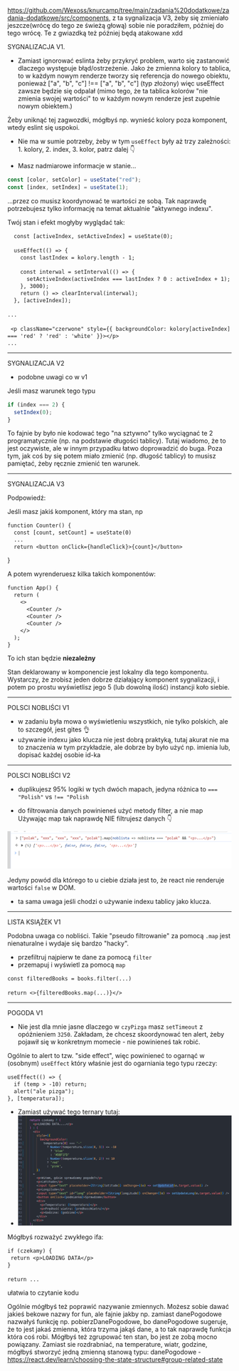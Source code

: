 https://github.com/Wexoss/knurcamp/tree/main/zadania%20dodatkowe/zadania-dodatkowe/src/components, z ta sygnalizacja V3, żeby się zmieniało jeszcze(wrócę do tego ze świeżą głową) sobie nie poradziłem, później do tego wrócę. Te z gwiazdką też później będą atakowane xdd

SYGNALIZACJA V1.

- Zamiast ignorować eslinta żeby przykryć problem, warto się zastanowić dlaczego występuje błąd/ostrzeżenie. Jako że zmienna kolory to tablica, to w każdym nowym renderze tworzy się referencja do nowego obiektu, ponieważ ["a", "b", "c"] !== ["a", "b", "c"] (typ złożony) więc useEffect zawsze będzie się odpalał (mimo tego, że ta tablica kolorów "nie zmienia swojej wartości" to w każdym nowym renderze jest zupełnie nowym obiektem.)

Żeby uniknąć tej zagwozdki, mógłbyś np. wynieść kolory poza komponent, wtedy eslint się uspokoi.

- Nie ma w sumie potrzeby, żeby w tym `useEffect` były aż trzy zależności: 1. kolory, 2. index, 3. kolor, patrz dalej :point_down:

- Masz nadmiarowe informacje w stanie...

```ts
const [color, setColor] = useState("red");
const [index, setIndex] = useState(1);
```

...przez co musisz koordynować te wartości ze sobą. Tak naprawdę potrzebujesz tylko informację na temat aktualnie "aktywnego indexu".

Twój stan i efekt mogłyby wyglądać tak:

```tsx
  const [activeIndex, setActiveIndex] = useState(0);

  useEffect(() => {
    const lastIndex = kolory.length - 1;

    const interwal = setInterval(() => {
      setActiveIndex(activeIndex === lastIndex ? 0 : activeIndex + 1);
    }, 3000);
    return () => clearInterval(interwal);
  }, [activeIndex]);

...

 <p className="czerwone" style={{ backgroundColor: kolory[activeIndex] === 'red' ? 'red' : 'white' }}></p>
...
```

---

SYGNALIZACJA V2

- podobne uwagi co w v1

Jeśli masz warunek tego typu

```ts
if (index === 2) {
  setIndex(0);
}
```

To fajnie by było nie kodować tego "na sztywno" tylko wyciągnać te 2 programatycznie (np. na podstawie długości tablicy). Tutaj wiadomo, że to jest oczywiste, ale w innym przypadku łatwo doprowadzić do buga. Poza tym, jak coś by się potem miało zmienić (np. długość tablicy) to musisz pamiętać, żeby ręcznie zmienić ten warunek.

---

SYGNALIZACJA V3

Podpowiedź:

Jeśli masz jakiś komponent, który ma stan, np

```tsx
function Counter() {
  const [count, setCount] = useState(0)
  ...
  return <button onClick={handleClick}>{count}</button>
```

}

A potem wyrenderuesz kilka takich komponentów:

```tsx
function App() {
  return (
    <>
      <Counter />
      <Counter />
      <Counter />
    </>
  );
}
```

To ich stan będzie **niezależny**

Stan deklarowany w komponencie jest lokalny dla tego komponentu. Wystarczy, że zrobisz jeden dobrze działający komponent sygnalizacji, i potem po prostu wyświetlisz jego 5 (lub dowolną ilość) instancji koło siebie.

---

POLSCI NOBLIŚCI V1

- w zadaniu była mowa o wyświetleniu wszystkich, nie tylko polskich, ale to szczegół, jest gites :ok_hand:
- używanie indexu jako klucza nie jest dobrą praktyką, tutaj akurat nie ma to znaczenia w tym przykładzie, ale dobrze by było użyć np. imienia lub, dopisać każdej osobie id-ka

---

POLSCI NOBLIŚCI V2

- duplikujesz 95% logiki w tych dwóch mapach, jedyna różnica to `=== "Polish"` vs `!== "Polish`

- do filtrowania danych powinieneś użyć metody filter, a nie map
  Używając map tak naprawdę NIE filtrujesz danych 👇

![](js-map.png)

Jedyny powód dla którego to u ciebie działa jest to, że react nie renderuje wartości `false` w DOM.

- ta sama uwaga jeśli chodzi o używanie indexu tablicy jako klucza.

---

LISTA KSIĄŻEK V1

Podobna uwaga co nobliści. Takie "pseudo filtrowanie" za pomocą `.map` jest nienaturalne i wydaje się bardzo "hacky".

- przefiltruj najpierw te dane za pomocą `filter`
- przemapuj i wyświetl za pomocą `map`

```tsx
const filteredBooks = books.filter(...)

return <>{filteredBooks.map(...)}</>
```

---

POGODA V1

- Nie jest dla mnie jasne dlaczego w `czyPizga` masz `setTimeout` z opóźnieniem `3250`. Zakładam, że chcesz skoordynować ten alert, żeby pojawił się w konkretnym momecie - nie powinieneś tak robić.

Ogólnie to alert to tzw. "side effect", więc powinieneć to ogarnąć w (osobnym) `useEffect` który właśnie jest do ogarniania tego typu rzeczy:

```tsx
useEffect(() => {
  if (temp > -10) return;
  alert("ale pizga");
}, [temperatura]);
```

- Zamiast używać tego ternary tutaj:
- ![](ternary.png)

Mógłbyś rozważyć zwykłego ifa:

```tsx
if (czekamy) {
 return <p>LOADING DATA</p>
}

return ...
```

ułatwia to czytanie kodu

Ogólnie mógłbyś też poprawić nazywanie zmiennych. Możesz sobie dawać jakieś bekowe nazwy for fun, ale fajnie jakby np. zamiast danePogodowe nazwałyś funkcję np. pobierzDanePogodowe, bo danePogodowe sugeruje, że to jest jakaś zmienna, która trzyma jakąś dane, a to tak naprawdę funkcja która coś robi.
Mógłbyś też zgrupować ten stan, bo jest ze zobą mocno powiązany. Zamiast sie rozdrabniać, na temperature, wiatr, godzine, mógłbyś stworzyć jedną zmienną stanową typu: danePogodowe - https://react.dev/learn/choosing-the-state-structure#group-related-state
